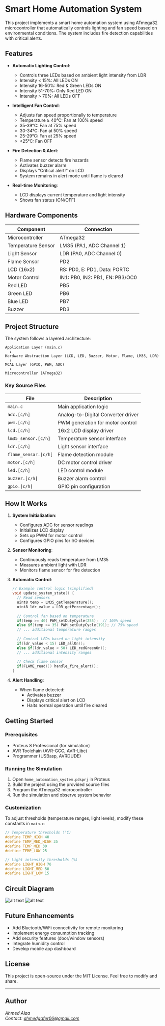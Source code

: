 # Smart Home Automation System
This project implements a smart home automation system using ATmega32 microcontroller that automatically controls lighting and fan speed based on environmental conditions. The system includes fire detection capabilities with critical alerts.

## Features

- **Automatic Lighting Control**: 
  - Controls three LEDs based on ambient light intensity from LDR
  - Intensity < 15%: All LEDs ON
  - Intensity 16-50%: Red & Green LEDs ON
  - Intensity 51-70%: Only Red LED ON
  - Intensity > 70%: All LEDs OFF

- **Intelligent Fan Control**:
  - Adjusts fan speed proportionally to temperature
  - Temperature ≥ 40°C: Fan at 100% speed
  - 35-39°C: Fan at 75% speed
  - 30-34°C: Fan at 50% speed
  - 25-29°C: Fan at 25% speed
  - <25°C: Fan OFF

- **Fire Detection & Alert**:
  - Flame sensor detects fire hazards
  - Activates buzzer alarm
  - Displays "Critical alert!" on LCD
  - System remains in alert mode until flame is cleared

- **Real-time Monitoring**:
  - LCD displays current temperature and light intensity
  - Shows fan status (ON/OFF)

## Hardware Components

| Component         | Connection               |
|-------------------|--------------------------|
| Microcontroller   | ATmega32                 |
| Temperature Sensor| LM35 (PA1, ADC Channel 1)|
| Light Sensor      | LDR (PA0, ADC Channel 0) |
| Flame Sensor      | PD2                      |
| LCD (16x2)        | RS: PD0, E: PD1, Data: PORTC |
| Motor Control     | IN1: PB0, IN2: PB1, EN: PB3/OC0 |
| Red LED           | PB5                      |
| Green LED         | PB6                      |
| Blue LED          | PB7                      |
| Buzzer            | PD3                      |

## Project Structure

The system follows a layered architecture:

```
Application Layer (main.c)
  ↓
Hardware Abstraction Layer (LCD, LED, Buzzer, Motor, Flame, LM35, LDR)
  ↓
MCAL Layer (GPIO, PWM, ADC)
  ↓
Microcontroller (ATmega32)
```

### Key Source Files

| File               | Description                          |
|--------------------|--------------------------------------|
| `main.c`           | Main application logic               |
| `adc.[c/h]`        | Analog-to-Digital Converter driver   |
| `pwm.[c/h]`        | PWM generation for motor control     |
| `lcd.[c/h]`        | 16x2 LCD display driver              |
| `lm35_sensor.[c/h]`| Temperature sensor interface         |
| `ldr.[c/h]`        | Light sensor interface               |
| `flame_sensor.[c/h]`| Flame detection module              |
| `motor.[c/h]`      | DC motor control driver              |
| `led.[c/h]`        | LED control module                   |
| `buzzer.[c/h]`     | Buzzer alarm control                 |
| `gpio.[c/h]`       | GPIO pin configuration               |

## How It Works

1. **System Initialization**:
   - Configures ADC for sensor readings
   - Initializes LCD display
   - Sets up PWM for motor control
   - Configures GPIO pins for I/O devices

2. **Sensor Monitoring**:
   - Continuously reads temperature from LM35
   - Measures ambient light with LDR
   - Monitors flame sensor for fire detection

3. **Automatic Control**:
   ```c
   // Example control logic (simplified)
   void update_system_state() {
     // Read sensors
     uint8 temp = LM35_getTemperature();
     uint8 ldr_value = LDR_getPercentage();
     
     // Control fan based on temperature
     if(temp >= 40) PWM_setDutyCycle(255);  // 100% speed
     else if(temp >= 35) PWM_setDutyCycle(191); // 75% speed
     // ... additional temperature ranges
     
     // Control LEDs based on light intensity
     if(ldr_value < 15) LED_allOn();
     else if(ldr_value < 50) LED_redGreenOn();
     // ... additional intensity ranges
     
     // Check flame sensor
     if(FLAME_read()) handle_fire_alert();
   }
   ```

4. **Alert Handling**:
   - When flame detected:
     - Activates buzzer
     - Displays critical alert on LCD
     - Halts normal operation until fire cleared

## Getting Started

### Prerequisites
- Proteus 8 Professional (for simulation)
- AVR Toolchain (AVR-GCC, AVR-Libc)
- Programmer (USBasp, AVRDUDE)

### Running the Simulation
1. Open `home_automation_system.pdsprj` in Proteus
2. Build the project using the provided source files
3. Program the ATmega32 microcontroller
4. Run the simulation and observe system behavior

### Customization
To adjust thresholds (temperature ranges, light levels), modify these constants in `main.c`:
```c
// Temperature thresholds (°C)
#define TEMP_HIGH 40
#define TEMP_MED_HIGH 35
#define TEMP_MED 30
#define TEMP_LOW 25

// Light intensity thresholds (%)
#define LIGHT_HIGH 70
#define LIGHT_MED 50
#define LIGHT_LOW 15
```

## Circuit Diagram
![alt text](image.png)
![alt text](image-1.png)

## Future Enhancements
- Add Bluetooth/WiFi connectivity for remote monitoring
- Implement energy consumption tracking
- Add security features (door/window sensors)
- Integrate humidity control
- Develop mobile app dashboard

## License
This project is open-source under the MIT License. Feel free to modify and share.

---
## Author  
*Ahmed Alaa*  
*Contact: ahmedgafer06@gmail.com*
